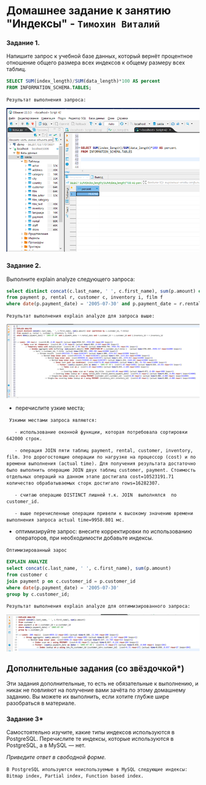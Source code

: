 # Домашнее задание к занятию "Индексы" - `Тимохин Виталий`

### Задание 1.

Напишите запрос к учебной базе данных, который вернёт процентное отношение общего размера всех индексов к общему размеру всех таблиц.

```sql
SELECT SUM(index_length)/SUM(data_length)*100 AS percent 
FROM INFORMATION_SCHEMA.TABLES;
```
`Результат выполнения запроса:`

![img](img/z1.PNG)

### Задание 2.

Выполните explain analyze следующего запроса:
```sql
select distinct concat(c.last_name, ' ', c.first_name), sum(p.amount) over (partition by c.customer_id, f.title)
from payment p, rental r, customer c, inventory i, film f
where date(p.payment_date) = '2005-07-30' and p.payment_date = r.rental_date and r.customer_id = c.customer_id and i.inventory_id = r.inventory_id
```

`Результат выполнения explain analyze для запроса выше:`

![img](img/z2_1.PNG)

- перечислите узкие места;

` Узкими местами запроса являются:`

`	- использование оконной функции, которая потребовала сортировки 642000 строк.`

`	- операция JOIN пяти таблиц payment, rental, customer, inventory, film. Это дорогостоящие операции по нагрузке на процессор (cost) и по времени выполнения (actual time). Для получения результата достаточно было выполнить операцию JOIN двух таблиц customer, payment. Стоимость отдельных операций на данном этапе достигала cost=10523191.71 количество обрабатываемых сторк достигало rows=16282307.`

`	- считаю операцию DISTINCT лишней т.к. JOIN  выполнялся  по customer_id.`

`	- выше перечисленные операции привели к высокому значению времени выполнения запроса actual time=9958.801 мс.`

- оптимизируйте запрос: внесите корректировки по использованию операторов, при необходимости добавьте индексы.

`Оптимизированный зарос`

```sql
EXPLAIN ANALYZE
select concat(c.last_name, ' ', c.first_name), sum(p.amount) 
from customer c
join payment p on c.customer_id = p.customer_id
where date(p.payment_date) = '2005-07-30'
group by c.customer_id;
```
`Результат выполнения explain analyze для оптимизированного запроса:`

![img](img/z2_2.PNG)

## Дополнительные задания (со звёздочкой*)
Эти задания дополнительные, то есть не обязательные к выполнению, и никак не повлияют на получение вами зачёта по этому домашнему заданию. Вы можете их выполнить, если хотите глубже шире разобраться в материале.

### Задание 3*

Самостоятельно изучите, какие типы индексов используются в PostgreSQL. Перечислите те индексы, которые используются в PostgreSQL, а в MySQL — нет.

*Приведите ответ в свободной форме.*

`В PostgreSQL ипользуются неиспользуемые в MySQL следующие индексы: Bitmap index, Partial index, Function based index.`